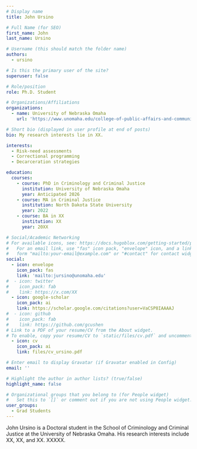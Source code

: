 ```yaml
---
# Display name
title: John Ursino

# Full Name (for SEO)
first_name: John
last_name: Ursino

# Username (this should match the folder name)
authors:
  - ursino

# Is this the primary user of the site?
superuser: false

# Role/position
role: Ph.D. Student

# Organizations/Affiliations
organizations:
  - name: University of Nebraska Omaha
    url: 'https://www.unomaha.edu/college-of-public-affairs-and-community-service/criminology-and-criminal-justice/about-us/zach-hamilton.php'

# Short bio (displayed in user profile at end of posts)
bio: My research interests lie in XX.

interests:
  - Risk-need assessments
  - Correctional programming
  - Decarceration strategies

education:
  courses:
    - course: PhD in Criminology and Criminal Justice
      institution: University of Nebraska Omaha
      year: Anticipated 2026
    - course: MA in Criminal Justice
      institution: North Dakota State University
      year: 2022
    - course: BA in XX
      institution: XX
      year: 20XX

# Social/Academic Networking
# For available icons, see: https://docs.hugoblox.com/getting-started/page-builder/#icons
#   For an email link, use "fas" icon pack, "envelope" icon, and a link in the
#   form "mailto:your-email@example.com" or "#contact" for contact widget.
social:
  - icon: envelope
    icon_pack: fas
    link: 'mailto:jursino@unomaha.edu'
#  - icon: twitter
#    icon_pack: fab
#    link: https://x.com/XX
  - icon: google-scholar
    icon_pack: ai
    link: https://scholar.google.com/citations?user=VaCSP8IAAAAJ
#  - icon: github
#    icon_pack: fab
#    link: https://github.com/gcushen
# Link to a PDF of your resume/CV from the About widget.
# To enable, copy your resume/CV to `static/files/cv.pdf` and uncomment the lines below.
  - icon: cv
    icon_pack: ai
    link: files/cv_ursino.pdf

# Enter email to display Gravatar (if Gravatar enabled in Config)
email: ''

# Highlight the author in author lists? (true/false)
highlight_name: false

# Organizational groups that you belong to (for People widget)
#   Set this to `[]` or comment out if you are not using People widget.
user_groups:
  - Grad Students
---
```


John Ursino is a Doctoral student in the School of Criminology and Criminal Justice at the University of Nebraska Omaha. His research interests include XX, XX, and XX. XXXXX.
